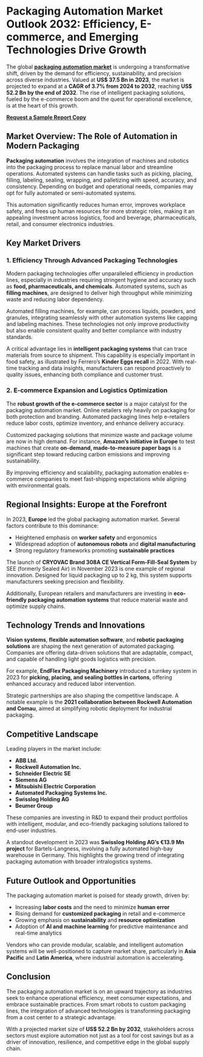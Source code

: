 # Packaging Automation Market Outlook 2032: Efficiency, E-commerce, and Emerging Technologies Drive Growth

The global [**packaging automation market**](https://www.transparencymarketresearch.com/packaging-automation-market.html) is undergoing a transformative shift, driven by the demand for efficiency, sustainability, and precision across diverse industries. Valued at **US$ 37.5 Bn in 2023**, the market is projected to expand at a **CAGR of 3.7% from 2024 to 2032**, reaching **US$ 52.2 Bn by the end of 2032**. The rise of intelligent packaging solutions, fueled by the e-commerce boom and the quest for operational excellence, is at the heart of this growth.

[**Request a Sample Report Copy**](https://www.transparencymarketresearch.com/sample/sample.php?flag=S&rep_id=14096)

## Market Overview: The Role of Automation in Modern Packaging

**Packaging automation** involves the integration of machines and robotics into the packaging process to replace manual labor and streamline operations. Automated systems can handle tasks such as picking, placing, filling, labeling, sealing, wrapping, and palletizing with speed, accuracy, and consistency. Depending on budget and operational needs, companies may opt for fully automated or semi-automated systems.

This automation significantly reduces human error, improves workplace safety, and frees up human resources for more strategic roles, making it an appealing investment across logistics, food and beverage, pharmaceuticals, retail, and consumer electronics industries.

## Key Market Drivers

### 1. Efficiency Through Advanced Packaging Technologies

Modern packaging technologies offer unparalleled efficiency in production lines, especially in industries requiring stringent hygiene and accuracy such as **food, pharmaceuticals, and chemicals**. Automated systems, such as **filling machines**, are designed to deliver high throughput while minimizing waste and reducing labor dependency.

Automated filling machines, for example, can process liquids, powders, and granules, integrating seamlessly with other automation systems like capping and labeling machines. These technologies not only improve productivity but also enable consistent quality and better compliance with industry standards.

A critical advantage lies in **intelligent packaging systems** that can trace materials from source to shipment. This capability is especially important in food safety, as illustrated by Ferrero’s **Kinder Eggs recall** in 2022. With real-time tracking and data insights, manufacturers can respond proactively to quality issues, enhancing both compliance and customer trust.

### 2. E-commerce Expansion and Logistics Optimization

The **robust growth of the e-commerce sector** is a major catalyst for the packaging automation market. Online retailers rely heavily on packaging for both protection and branding. Automated packaging lines help e-retailers reduce labor costs, optimize inventory, and enhance delivery accuracy.

Customized packaging solutions that minimize waste and package volume are now in high demand. For instance, **Amazon’s initiative in Europe** to test machines that create **on-demand, made-to-measure paper bags** is a significant step toward reducing carbon emissions and improving sustainability.

By improving efficiency and scalability, packaging automation enables e-commerce companies to meet fast-shipping expectations while aligning with environmental goals.

## Regional Insights: Europe at the Forefront

In 2023, **Europe** led the global packaging automation market. Several factors contribute to this dominance:

- Heightened emphasis on **worker safety** and ergonomics
- Widespread adoption of **autonomous robots** and **digital manufacturing**
- Strong regulatory frameworks promoting **sustainable practices**

The launch of **CRYOVAC Brand 308A CE Vertical Form-Fill-Seal System** by SEE (formerly Sealed Air) in November 2023 is one example of regional innovation. Designed for liquid packaging up to 2 kg, this system supports manufacturers seeking precision and flexibility.

Additionally, European retailers and manufacturers are investing in **eco-friendly packaging automation systems** that reduce material waste and optimize supply chains.

## Technology Trends and Innovations

**Vision systems**, **flexible automation software**, and **robotic packaging solutions** are shaping the next generation of automated packaging. Companies are offering data-driven solutions that are adaptable, compact, and capable of handling light goods logistics with precision.

For example, **EndFlex Packaging Machinery** introduced a turnkey system in 2023 for **picking, placing, and sealing bottles in cartons**, offering enhanced accuracy and reduced labor intervention.

Strategic partnerships are also shaping the competitive landscape. A notable example is the **2021 collaboration between Rockwell Automation and Comau**, aimed at simplifying robotic deployment for industrial packaging.

## Competitive Landscape

Leading players in the market include:

- **ABB Ltd.**
- **Rockwell Automation Inc.**
- **Schneider Electric SE**
- **Siemens AG**
- **Mitsubishi Electric Corporation**
- **Automated Packaging Systems Inc.**
- **Swisslog Holding AG**
- **Beumer Group**

These companies are investing in R&D to expand their product portfolios with intelligent, modular, and eco-friendly packaging solutions tailored to end-user industries.

A standout development in 2023 was **Swisslog Holding AG’s €13.9 Mn project** for Bartels-Langness, involving a fully automated high-bay warehouse in Germany. This highlights the growing trend of integrating packaging automation with broader intralogistics systems.

## Future Outlook and Opportunities

The packaging automation market is poised for steady growth, driven by:

- Increasing **labor costs** and the need to minimize **human error**
- Rising demand for **customized packaging** in retail and e-commerce
- Growing emphasis on **sustainability** and **resource optimization**
- Adoption of **AI and machine learning** for predictive maintenance and real-time analytics

Vendors who can provide modular, scalable, and intelligent automation systems will be well-positioned to capture market share, particularly in **Asia Pacific** and **Latin America**, where industrial automation is accelerating.

## Conclusion

The packaging automation market is on an upward trajectory as industries seek to enhance operational efficiency, meet consumer expectations, and embrace sustainable practices. From smart robots to custom packaging lines, the integration of advanced technologies is transforming packaging from a cost center to a strategic advantage.

With a projected market size of **US$ 52.2 Bn by 2032**, stakeholders across sectors must explore automation not just as a tool for cost savings but as a driver of innovation, resilience, and competitive edge in the global supply chain.

